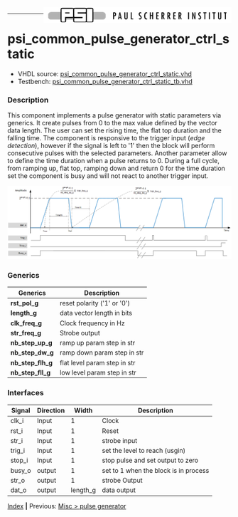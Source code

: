 <img align="right" src="../psi_logo.png">

***
# psi_common_pulse_generator_ctrl_static

- VHDL source: [psi_common_pulse_generator_ctrl_static.vhd](../../hdl/psi_common_pulse_generator_ctrl_static.vhd)
- Testbench:  [psi_common_pulse_generator_ctrl_static_tb.vhd](../../testbench/psi_common_pulse_generator_ctrl_static/psi_common_pulse_generator_ctrl_static_tb.vhd)

### Description
This component implements a pulse generator with static parameters via generics. It create pulses from 0 to the max value defined by the vector data length. The user can set the rising time, the flat top duration and the falling time. The component is responsive to the trigger input (_edge detection_), however if the signal is left to '1' then the block will perform consecutive pulses with the selected parameters. Another parameter allow to define the time duration when a pulse returns to 0.
During a full cycle, from ramping up, flat top, ramping down and return 0 for the time duration set the component is busy and will not react to another trigger input.

<p align="center"><img src="ch11_13_fig51.png"></p>

### Generics


Generics          | Description
------------------|-------------------------------------------------
**rst_pol_g** 		| reset polarity ('1' or '0')
**length_g** 			| data vector length in bits
**clk_freq_g**    | Clock frequency in Hz
**str_freq_g**    | Strobe output || increment strobe in Hz
**nb_step_up_g**  | ramp up param step in str
**nb_step_dw_g**  | ramp down param step in str
**nb_step_flh_g** | flat level param step in str
**nb_step_fll_g** | low level param step in str    


### Interfaces

Signal  |Direction  |Width   |Description
--------|-----------|--------|---------------------------------
clk_i  	|Input      |1       |Clock
rst_i  	|Input      |1       |Reset
str_i   |Input      |1  		 |strobe input
trig_i  |Input      |1			 | set the level to reach (usgin)
stop_i  |Input 		  |1 			 | stop pulse and set output to zero
busy_o 	| output    |1   	 	 | set to 1 when the block is in process
str_o  	| output    |1   	 	 |  strobe Output
dat_o   | output    | length_g   |  data output

[Index](../psi_common_index.md) **|** Previous: [Misc > pulse generator](../ch11_misc/ch11_12_pulse_generator.md)
